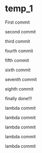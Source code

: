# temp_1

First commit

second commit

third commit

fourth commit

fifth commit

sixth commit

seventh commit

eighth commit

finally done!!!

lambda commit

lambda commit

lambda commit

lambda commit

lambda commit
